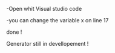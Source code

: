 
-Open whit Visual studio code

-you can change the variable x on line 17

done ! 

Generator still in devellopement !
